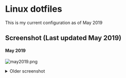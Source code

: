 # Linux dotfiles

This is my current configuration as of May 2019

## Screenshot (Last updated May 2019)

#### May 2019

![may2019.png](https://raw.githubusercontent.com/notarock/linux-conf/master/screenshot/may2019.png)

<details>
  <summary>Older screenshot</summary>

#### December 2018

![march2019.png](https://raw.githubusercontent.com/notarock/linux-conf/master/screenshot/march2019.png)


#### December 2018

![dec2018.png](https://raw.githubusercontent.com/notarock/linux-conf/master/screenshot/dec2018.png)

#### Septembre 2018

![sept2018.png](https://raw.githubusercontent.com/notarock/linux-conf/master/screenshot/sept2018.png)


#### June 2018

![juin2018](https://user-images.githubusercontent.com/25652765/41267585-fb2fe6f4-6dc9-11e8-8aca-54b2ca78f5bf.png)

#### March 2018

![mars2018](https://user-images.githubusercontent.com/25652765/41267592-fe970692-6dc9-11e8-926b-86896da65bdf.png)

#### Aout 2018

![aout2018](https://user-images.githubusercontent.com/25652765/43874597-a513522e-9b5a-11e8-9304-60aa2d5958b6.png)

</details>
